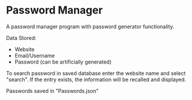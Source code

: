 # Password Manager
A password manager program with password generator functionality.

Data Stored:
- Website
- Email/Username
- Password (can be artificially generated)

To search password in saved database enter the website name and select "search". If the entry exists, the information will be recalled and displayed.

Passwords saved in "Passwords.json"
